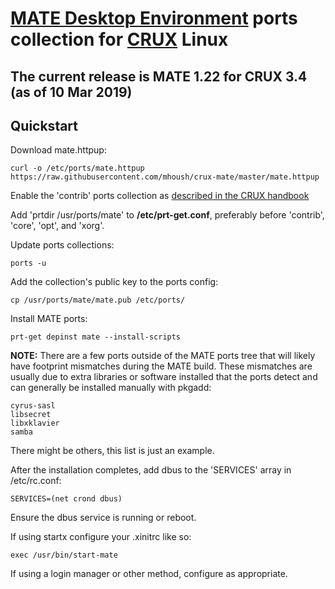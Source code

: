 # [MATE Desktop Environment](http://www.mate-desktop.org/) ports collection for [CRUX](https://crux.nu/) Linux #

## The current release is MATE 1.22 for CRUX 3.4 (as of 10 Mar 2019) ##

## Quickstart ##

Download mate.httpup:

```
curl -o /etc/ports/mate.httpup https://raw.githubusercontent.com/mhoush/crux-mate/master/mate.httpup
```

Enable the 'contrib' ports collection as [described in the CRUX handbook](https://crux.nu/Main/Handbook3-2#ntoc42)

Add 'prtdir /usr/ports/mate' to **/etc/prt-get.conf**, preferably before 'contrib', 'core', 'opt', and 'xorg'.

Update ports collections:

```
ports -u
```

Add the collection's public key to the ports config:

```
cp /usr/ports/mate/mate.pub /etc/ports/
```

Install MATE ports:

```
prt-get depinst mate --install-scripts
```

**NOTE:** There are a few ports outside of the MATE ports tree that will likely have footprint mismatches during the MATE build. These mismatches are usually due to extra libraries or software installed that the ports detect and can generally be installed manually with pkgadd:

```
cyrus-sasl
libsecret
libxklavier
samba
```

There might be others, this list is just an example.

After the installation completes, add dbus to the 'SERVICES' array in /etc/rc.conf:

```
SERVICES=(net crond dbus)
```

Ensure the dbus service is running or reboot.

If using startx configure your .xinitrc like so:

```
exec /usr/bin/start-mate
```

If using a login manager or other method, configure as appropriate.
